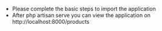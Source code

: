 
* Please complete the basic steps to import the application
* After  php artisan serve you can view the application on http://localhost:8000/products